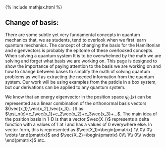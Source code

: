 {% include mathjax.html %}

## Change of basis:

There are some subtle yet very fundamental concepts in quantum mechanics that, we as students, tend to overlook when we first learn quantum mechanics. The concept of changing the basis for the Hamiltonian and eigenvectors is probably the epitome of these overlooked concepts. When solving a quantum system It is to be overwhelmed by the math we are solving and forget what basis we are working on. 
This page is designed to show the importance of paying attention to the basis we are working on and how to change between bases to simplify the math of solving quantum problems as well as extracting the needed information from the quantum system. Our work will be using examples from the paticle in a box system, but our derivations can be applied to any quantum system.

We know that an energy eigenvector in the position space $\psi_n(x)$ can be represented as a linear combination of the orthonormal basis vectors ${\vec{x_1},\vec{x_2},\vec{x_3}...}$ as: $\psi_n(x)=c_1\vec{x_1}+c_2\vec{x_2}+c_3\vec{x_3}+...$.
The main idea of the position basis in 1-D is that a vector $\vec{X_i}$  represents a delta function with a values of $1$ at $i$ and has a values of $0$ everywhere else. In vector form, this is represented as $\vec{X_1}=\begin{pmatrix} 1\\ 0\\ 0\\ \vdots \end{pmatrix}$ and $\vec{X_2}=\begin{pmatrix} 0\\\ 1\\\ 0\\\ \vdots \end{pmatrix}$ etc..
